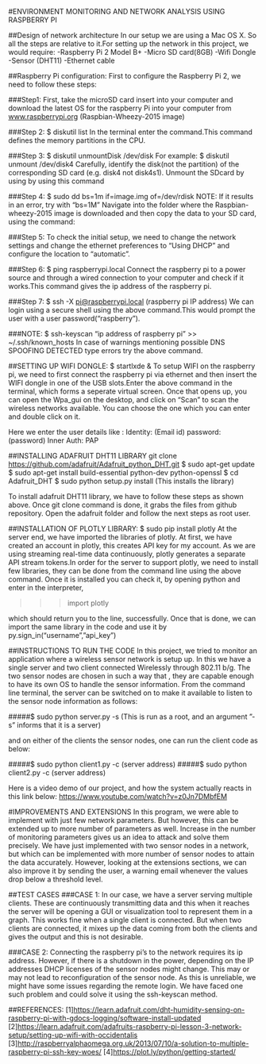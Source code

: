 #ENVIRONMENT MONITORING AND NETWORK ANALYSIS USING RASPBERRY PI 

##Design of network architecture
In our setup we are using a Mac OS X. So all the steps are relative to it.For setting up the network in this project, we would require:
-Raspberry Pi 2 Model B+
-Micro SD card(8GB) 
-Wifi Dongle
-Sensor (DHT11)
-Ethernet cable

##Raspberry Pi configuration:
First to configure the Raspberry Pi 2, we need to follow these steps:

###Step1:
First, take the microSD card insert into your computer and download the latest OS for the raspberry Pi into your computer from  www.raspberrypi.org (Raspbian-Wheezy-2015 image)

###Step 2:
	$ diskutil list
In the terminal enter the command.This command defines the memory partitions in the CPU.

###Step 3:
	$ diskutil unmountDisk /dev/disk<disk no from diskutil list>
	For example: $ diskutil unmount /dev/disk4 
Carefully, identify the disk(not the partition) of the corresponding SD card (e.g. disk4 not disk4s1). Unmount the SDcard by using by using this command
	
###Step 4:
	$ sudo dd bs=1m if=image.img of=/dev/rdisk<disk no from diskutil>
	NOTE: If it results in an error,  try with “bs=1M”
Navigate into the folder where the Raspbian-wheezy-2015 image is downloaded and then copy the data to your SD card, using the command:
	
###Step 5:
To check the initial setup, we need to change the network settings and change the ethernet preferences to “Using DHCP” and configure the location to “automatic”.

###Step 6:
	$ ping raspberrypi.local
Connect the raspberry pi to a power  source and through a wired connection to your computer and check if it works.This command gives the ip address of the raspberry pi.

###Step 7:
	$ ssh -X pi@raspberrypi.local (raspberry pi IP address)
We can login using a secure shell using the above command.This would prompt the user with a user password(“raspberry”).

###NOTE:
	$ ssh-keyscan “ip address of raspberry pi” >> ~/.ssh/known_hosts
In case of warnings mentioning possible DNS SPOOFING DETECTED type errors try the above command.
	
##SETTING UP WIFI DONGLE:
	$ startlxde & 
To setup WIFI on the raspberry pi, we need to first connect the raspberry pi via ethernet and then insert the WIFI dongle in one of the USB slots.Enter the above command in the terminal, which forms a seperate virtual screen. Once that opens up, you can open the Wpa_gui on the desktop, and click on “Scan”  to scan the wireless networks available. You can choose the one which you can enter and double click on it. 

Here we enter the user details like :
Identity: (Email id)
password: (password)
Inner Auth: PAP


##INSTALLING ADAFRUIT DHT11 LIBRARY
 	git clone https://github.com/adafruit/Adafruit_python_DHT.git
	$ sudo apt-get update
	$ sudo apt-get install build-essential python-dev python-openssl
	$ cd Adafruit_DHT
	$ sudo python setup.py install (This installs the library)
	
To install adafruit DHT11 library, we have to follow these steps as shown above. Once git clone command is done, it grabs the files from github repository. Open the adafruit folder and follow the next steps as root user.

##INSTALLATION OF PLOTLY LIBRARY:
	$ sudo pip install plotly
At the server end, we have imported the libraries of plotly. At first, we have created an account in plotly, this creates API key for my account. As we are using streaming real-time data continuously, plotly generates a separate API stream tokens.In order for the server to support plotly, we need to install few libraries, they can be done from the command line using the above command.
Once it is installed you can check it, by opening python and enter in the interpreter,
   >>> import plotly
   >>>
   
which should return you to the line, successfully. 
Once that is done, we can import the same library in the code and use it by 
py.sign_in(“username”,”api_key”)

##INSTRUCTIONS TO RUN THE CODE
In this project, we tried to monitor an application where a wireless sensor network is setup up. In this we have a single server and two client connected Wirelessly through 802.11 b/g.
The two sensor nodes are chosen in such a way that , they are capable enough to have its own OS to handle the sensor information.   From the command line terminal, the server can be switched on to make it available to listen to the sensor node information as follows: 

#####$ sudo python server.py -s 
(This is run as a root, and an argument ”-s” informs that it is a server)

and on either of the clients the sensor nodes, one can run the client code as below:

#####$ sudo python client1.py -c (server address) 
#####$ sudo python client2.py -c (server address)

Here is a video demo of our project, and how the system actually reacts in this link below:
    https://www.youtube.com/watch?v=z0Jn7DMbfEM

#IMPROVEMENTS AND EXTENSIONS
In this program, we were able to implement with just few network parameters. But however, this can be extended up to more number of parameters as well. Increase in the number of monitoring parameters gives us an idea to attack and solve them precisely. 
We have just implemented with two sensor nodes in a network, but which can be implemented with more number of sensor nodes to attain the data accurately. 
However, looking at the extensions sections, we can also improve it by sending the user, a warning email whenever the values drop below a threshold level. 


##TEST CASES
###CASE 1:
In our case, we have a server serving multiple clients. These are continuously transmitting data and this when it reaches the server will be opening a GUI or visualization tool to represent them in a graph. This works fine when a single client is connected. But when two clients are connected, it mixes up the data coming from both the clients and gives the output and this is not desirable. 

###CASE 2:
Connecting the raspberry pi’s to the network requires its ip address. However, if there is a shutdown in the power, depending on the IP addresses DHCP licenses of the sensor nodes might change. This may or may not lead to reconfiguration of the sensor node. As this is unreliable, we might have some issues regarding the remote login. We have faced one such problem and could solve it using the ssh-keyscan method.

##REFERENCES:
[1]https://learn.adafruit.com/dht-humidity-sensing-on-raspberry-pi-with-gdocs-logging/software-install-updated
[2]https://learn.adafruit.com/adafruits-raspberry-pi-lesson-3-network-setup/setting-up-wifi-with-occidentalis
[3]http://raspberryalphaomega.org.uk/2013/07/10/a-solution-to-multiple-raspberry-pi-ssh-key-woes/
[4]https://plot.ly/python/getting-started/

